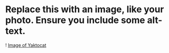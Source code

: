 # Replace this with an image, like your photo. Ensure you include some alt-text.
! [Image of Yaktocat](https://octodex.github.com/images/yaktocat.png)
